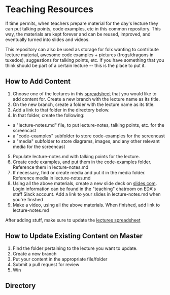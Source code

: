 # Teaching Resources

If time permits, when teachers prepare material for the day's lecture they can put talking points, code examples, etc in this common repository. This way, the materials are kept forever and can be reused, improved, and eventually turned into slides and videos.

This repository can also be used as storage for folx wanting to contribute lecture material, awesome code examples + pictures (frogs/dragons in tuxedos), suggestions for talking points, etc. If you have something that you think should be part of a certain lecture -- this is the place to put it. 

## How to Add Content
1. Choose one of the lectures in this [spreadsheet](https://docs.google.com/spreadsheets/d/1i3ChRxQhFhFnA_N0G211zYJFsRh3dcgZAzrg4alVEpI/edit#gid=1309685217) that you would like to add content for. Create a new branch with the lecture name as its title.
2. On the new branch, create a folder with the lecture name as its title.
3. Add a link to that folder in the directory below.
4. In that folder, create the following:
  - a "lecture-notes.md" file, to put lecture-notes, talking points, etc. for the screencast
  - a "code-examples" subfolder to store code-examples for the screencast
  - a "media" subfolder to store diagrams, images, and any other relevant media for the screencast
5. Populate lecture-notes.md with talking points for the lecture.
6. Create code examples, and put them in the code-examples folder. Reference them in lecture-notes.md
7. If necessary, find or create media and put it in the media folder. Reference media in lecture-notes.md
8. Using all the above materials, create a new slide deck on [slides.com](slides.com). Login information can be found in the "teaching" chatroom on EDA's staff Slack account. Add a link to your slides in lecture-notes.md when you're finshed
9. Make a video, using all the above materials. When finished, add link to lecture-notes.md

After adding stuff, make sure to update the [lectures spreadsheet](https://docs.google.com/spreadsheets/d/1i3ChRxQhFhFnA_N0G211zYJFsRh3dcgZAzrg4alVEpI/edit#gid=1309685217)

## How to Update Existing Content on Master
1. Find the folder pertaining to the lecture you want to update.
2. Create a new branch
3. Put your content in the appropriate file/folder 
4. Submit a pull request for review
5. Win

## Directory
